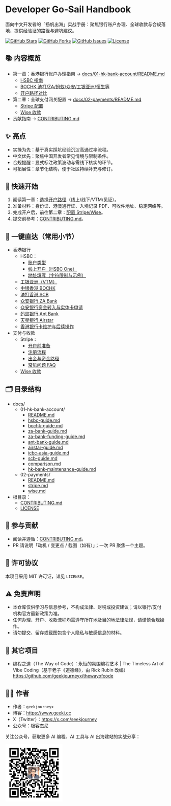 # Developer Go‑Sail Handbook

面向中文开发者的「扬帆出海」实战手册：聚焦银行账户办理、全球收款与合规落地，提供经验证的路径与避坑建议。

<p>
  <a href="https://github.com/geekjourneyx/awesome-developer-go-sail/stargazers"><img alt="GitHub Stars" src="https://img.shields.io/github/stars/geekjourneyx/awesome-developer-go-sail?style=flat-square"></a>
  <a href="https://github.com/geekjourneyx/awesome-developer-go-sail/forks"><img alt="GitHub Forks" src="https://img.shields.io/github/forks/geekjourneyx/awesome-developer-go-sail?style=flat-square"></a>
  <a href="https://github.com/geekjourneyx/awesome-developer-go-sail/issues"><img alt="GitHub Issues" src="https://img.shields.io/github/issues/geekjourneyx/awesome-developer-go-sail?style=flat-square"></a>
  <a href="./LICENSE"><img alt="License" src="https://img.shields.io/github/license/geekjourneyx/awesome-developer-go-sail?style=flat-square"></a>
</p>

## 📚 内容概览
- 第一章：香港银行账户办理指南 → [docs/01-hk-bank-account/README.md](docs/01-hk-bank-account/README.md)
  - [HSBC 指南](docs/01-hk-bank-account/hsbc-guide.md)
  - [BOCHK 渣打/ZA/蚂蚁/众安/工银亚洲/恒生等](docs/01-hk-bank-account/README.md)
  - [开户路径对比](docs/01-hk-bank-account/comparison.md)
- 第二章：全球支付网关配置 → [docs/02-payments/README.md](docs/02-payments/README.md)
  - [Stripe 配置](docs/02-payments/stripe.md)
  - [Wise 收款](docs/02-payments/wise.md)
- 贡献指南 → [CONTRIBUTING.md](CONTRIBUTING.md)

## ✨ 亮点
- 实操为先：基于真实踩坑经验沉淀高通过率流程。
- 中文优先：聚焦中国开发者常见情境与限制条件。
- 合规提醒：显式标注政策波动与需线下核实的环节。
- 可拓展性：章节化结构，便于社区持续补充与修订。

## 🚀 快速开始
1. 阅读第一章：[选择开户路径](docs/01-hk-bank-account/README.md)（线上/线下/VTM/见证）。
2. 准备材料：身份证、港澳通行证、入境记录 PDF、可收件地址、稳定网络等。
3. 完成开户后，前往第二章：[配置 Stripe/Wise](docs/02-payments/README.md)。
4. 提交前参考：[CONTRIBUTING.md](CONTRIBUTING.md)。

## 🔗 一键直达（常用小节）
- 香港银行
  - HSBC：
    - [账户类型](docs/01-hk-bank-account/hsbc-guide.md#hsbc-types)
    - [线上开户（HSBC One）](docs/01-hk-bank-account/hsbc-guide.md#hsbc-online)
    - [地址填写（字符限制与示例）](docs/01-hk-bank-account/hsbc-guide.md#hsbc-address)
  - [工银亚洲（VTM）](docs/01-hk-bank-account/icbc-asia-guide.md)
  - [中银香港 BOCHK](docs/01-hk-bank-account/bochk-guide.md)
  - [渣打香港 SCB](docs/01-hk-bank-account/scb-guide.md)
  - [众安银行 ZA Bank](docs/01-hk-bank-account/za-bank-guide.md)
  - [众安银行资金转入与实体卡申请](docs/01-hk-bank-account/za-bank-funding-guide.md)
  - [蚂蚁银行 Ant Bank](docs/01-hk-bank-account/ant-bank-guide.md)
  - [天星银行 Airstar](docs/01-hk-bank-account/airstar-guide.md)
  - [香港银行卡维护与后续操作](docs/01-hk-bank-account/hk-bank-maintenance-guide.md)
- 支付与收款
  - Stripe：
    - [开户前准备](docs/02-payments/stripe.md#stripe-prep)
    - [注册流程](docs/02-payments/stripe.md#stripe-register)
    - [出金与资金路径](docs/02-payments/stripe.md#stripe-payouts)
    - [常见问题 FAQ](docs/02-payments/stripe.md#stripe-faq)
  - [Wise 收款](docs/02-payments/wise.md)

## 🗂️ 目录结构
- docs/
  - 01-hk-bank-account/
    - [README.md](docs/01-hk-bank-account/README.md)
    - [hsbc-guide.md](docs/01-hk-bank-account/hsbc-guide.md)
    - [bochk-guide.md](docs/01-hk-bank-account/bochk-guide.md)
    - [za-bank-guide.md](docs/01-hk-bank-account/za-bank-guide.md)
    - [za-bank-funding-guide.md](docs/01-hk-bank-account/za-bank-funding-guide.md)
    - [ant-bank-guide.md](docs/01-hk-bank-account/ant-bank-guide.md)
    - [airstar-guide.md](docs/01-hk-bank-account/airstar-guide.md)
    - [icbc-asia-guide.md](docs/01-hk-bank-account/icbc-asia-guide.md)
    - [scb-guide.md](docs/01-hk-bank-account/scb-guide.md)
    - [comparison.md](docs/01-hk-bank-account/comparison.md)
    - [hk-bank-maintenance-guide.md](docs/01-hk-bank-account/hk-bank-maintenance-guide.md)
  - 02-payments/
    - [README.md](docs/02-payments/README.md)
    - [stripe.md](docs/02-payments/stripe.md)
    - [wise.md](docs/02-payments/wise.md)
- 根目录：
  - [CONTRIBUTING.md](CONTRIBUTING.md)
  - [LICENSE](LICENSE)

## 🤝 参与贡献
- 阅读并遵循：[CONTRIBUTING.md](CONTRIBUTING.md)。
- PR 请说明「动机 / 变更点 / 截图（如有）」；一次 PR 聚焦一个主题。

## 📄 许可协议
本项目采用 MIT 许可证，详见 `LICENSE`。

## ⚠️ 免责声明
- 本仓库仅供学习与信息参考，不构成法律、财税或投资建议；请以银行/支付机构官方最新政策为准。
- 任何办理、开户、收款流程均需遵守所在地及目的地法律法规，请谨慎合规操作。
- 请勿提交、留存或截图包含个人隐私与敏感信息的材料。

## 🌱 其它项目
- 编程之道（The Way of Code）：永恒的氛围编程艺术 | The Timeless Art of Vibe Coding（基于老子《道德经》，由 Rick Rubin 改编）  
  https://github.com/geekjourneyx/thewayofcode

## 🧑‍💻 作者
- 作者：`geekjourneyx`
- 博客：https://www.geeki.cc
- X（Twitter）：https://x.com/seekjourney
- 公众号：极客杰尼

关注公众号，获取更多 AI 编程、AI 工具与 AI 出海建站的实战分享：

<p>
  <img src="./docs/assets/qrcode.jpg" alt="公众号：极客杰尼" width="180" />
</p>
